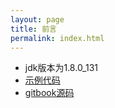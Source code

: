 ```yaml
---
layout: page
title: 前言
permalink: index.html
---
```


- jdk版本为1.8.0_131   
- [示例代码](https://github.com/PasseRR/Java-Example)   
- [gitbook源码](https://github.com/PasseRR/Java-Example/tree/gh-pages)   
